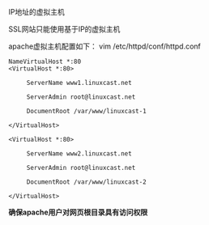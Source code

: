 IP地址的虚拟主机

SSL网站只能使用基于IP的虚拟主机

apache虚拟主机配置如下：
vim /etc/httpd/conf/httpd.conf
```
NameVirtualHost *:80  
<VirtualHost *:80>

     ServerName www1.linuxcast.net

     ServerAdmin root@linuxcast.net

     DocumentRoot /var/www/linuxcast-1

</VirtualHost>

<VirtualHost *:80>

     ServerName www2.linuxcast.net

     ServerAdmin root@linuxcast.net

     DocumentRoot /var/www/linuxcast-2

</VirtualHost> 
```
**确保apache用户对网页根目录具有访问权限**
